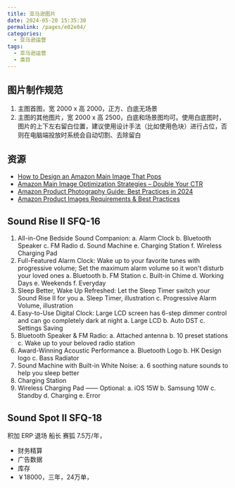 ```yaml
---
title: 亚马逊图片
date: 2024-05-20 15:35:30
permalink: /pages/e02e04/
categories: 
  - 亚马逊运营
tags: 
  - 亚马逊运营
  - 类目
---
```


## 图片制作规范

1. 主图首图，宽 2000 x 高 2000，正方、白底无场景
2. 主图的其他图片，宽 2000 x 高 2500，白底和场景图均可。使用白底图时，图片的上下左右留白位置，建议使用设计手法（比如使用色块）进行占位，否则在电脑端投放时系统会自动切割、去除留白

## 资源

- [How to Design an Amazon Main Image That Pops](https://www.ecomengine.com/blog/amazon-main-image)
- [Amazon Main Image Optimization Strategies – Double Your CTR](https://www.amzonestep.com/blog/amazon-main-image-optimization/)
- [Amazon Product Photography Guide: Best Practices in 2024](https://www.junglescout.com/resources/articles/amazon-product-photography/)
- [Amazon Product Images Requirements & Best Practices](https://www.junglescout.com/resources/articles/amazon-image-requirements/)

## Sound Rise II SFQ-16

1. All-in-One Bedside Sound Companion:
   a. Alarm Clock
   b. Bluetooth Speaker
   c. FM Radio
   d. Sound Machine
   e. Charging Station
   f. Wireless Charging Pad
2. Full-Featured Alarm Clock: Wake up to your favorite tunes with progressive volume; Set the maximum alarm volume so it won't disturb your loved ones
   a. Bluetooth
   b. FM Station
   c. Built-in Chime
   d. Working Days
   e. Weekends
   f. Everyday
3. Sleep Better, Wake Up Refreshed: Let the Sleep Timer switch your Sound Rise II for you
   a. Sleep Timer, illustration
   c. Progressive Alarm Volume, illustration
4. Easy-to-Use Digital Clock: Large LCD screen has 6-step dimmer control and can go completely dark at night
   a. Large LCD
   b. Auto DST
   c. Settings Saving
5. Bluetooth Speaker & FM Radio:
   a. Attached antenna
   b. 10 preset stations
   c. Wake up to your beloved radio station
6. Award-Winning Acoustic Performance
   a. Bluetooth Logo
   b. HK Design logo
   c. Bass Radiator
7. Sound Machine with Built-in White Noise:
   a. 6 soothing nature sounds to help you sleep better
8. Charging Station
9. Wireless Charging Pad —— Optional:
   a. iOS 15W
   b. Samsung 10W
   c. Standby
   d. Charging
   e. Error

## Sound Spot II SFQ-18

积加 ERP 退场
船长
赛狐 7.5万/年，

- 财务精算
- 广告数据
- 库存
- ￥18000，三年，24万单，
